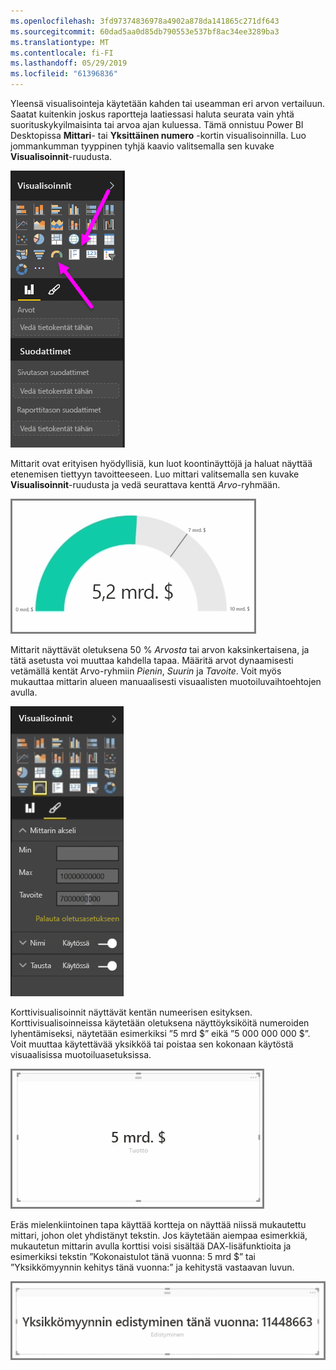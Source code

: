 ```yaml
---
ms.openlocfilehash: 3fd97374836978a4902a878da141865c271df643
ms.sourcegitcommit: 60dad5aa0d85db790553e537bf8ac34ee3289ba3
ms.translationtype: MT
ms.contentlocale: fi-FI
ms.lasthandoff: 05/29/2019
ms.locfileid: "61396836"
---
```

Yleensä visualisointeja käytetään kahden tai useamman eri arvon vertailuun. Saatat kuitenkin joskus raportteja laatiessasi haluta seurata vain yhtä suorituskykyilmaisinta tai arvoa ajan kuluessa. Tämä onnistuu Power BI Desktopissa **Mittari**- tai **Yksittäinen numero** -kortin visualisoinnilla. Luo jommankumman tyyppinen tyhjä kaavio valitsemalla sen kuvake **Visualisoinnit**-ruudusta.

![](media/3-9-create-gauges-cards/3-9_1.png)

Mittarit ovat erityisen hyödyllisiä, kun luot koontinäyttöjä ja haluat näyttää etenemisen tiettyyn tavoitteeseen. Luo mittari valitsemalla sen kuvake **Visualisoinnit**-ruudusta ja vedä seurattava kenttä *Arvo*-ryhmään.

![](media/3-9-create-gauges-cards/3-9_1a.png)

Mittarit näyttävät oletuksena 50 % *Arvosta* tai arvon kaksinkertaisena, ja tätä asetusta voi muuttaa kahdella tapaa. Määritä arvot dynaamisesti vetämällä kentät Arvo-ryhmiin *Pienin*, *Suurin* ja *Tavoite*. Voit myös mukauttaa mittarin alueen manuaalisesti visuaalisten muotoiluvaihtoehtojen avulla.

![](media/3-9-create-gauges-cards/3-9_2.png)

Korttivisualisoinnit näyttävät kentän numeerisen esityksen. Korttivisualisoinneissa käytetään oletuksena näyttöyksiköitä numeroiden lyhentämiseksi, näytetään esimerkiksi ”5 mrd $” eikä ”5 000 000 000 $”. Voit muuttaa käytettävää yksikköä tai poistaa sen kokonaan käytöstä visuaalisissa muotoiluasetuksissa.

![](media/3-9-create-gauges-cards/3-9_3.png)

Eräs mielenkiintoinen tapa käyttää kortteja on näyttää niissä mukautettu mittari, johon olet yhdistänyt tekstin. Jos käytetään aiempaa esimerkkiä, mukautetun mittarin avulla korttisi voisi sisältää DAX-lisäfunktioita ja esimerkiksi tekstin ”Kokonaistulot tänä vuonna: 5 mrd $” tai ”Yksikkömyynnin kehitys tänä vuonna:” ja kehitystä vastaavan luvun.

![](media/3-9-create-gauges-cards/3-9_4.png)

